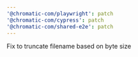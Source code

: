 ```yaml
---
'@chromatic-com/playwright': patch
'@chromatic-com/cypress': patch
'@chromatic-com/shared-e2e': patch
---
```


Fix to truncate filename based on byte size
